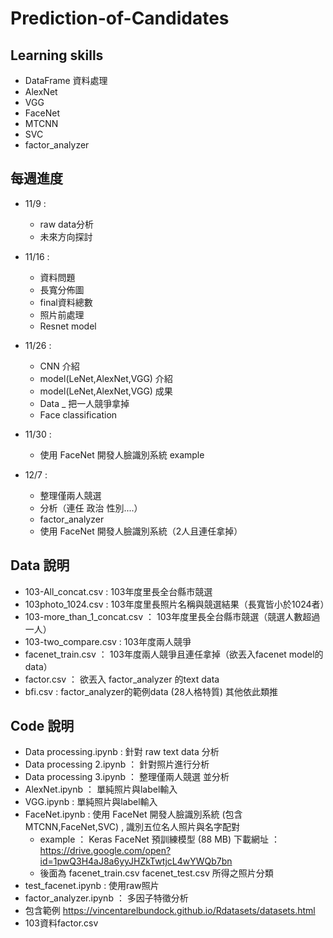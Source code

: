 # Prediction-of-Candidates
## Learning skills
* DataFrame 資料處理
* AlexNet
* VGG
* FaceNet
* MTCNN
* SVC
* factor_analyzer

## 每週進度
* 11/9 : 
  * raw data分析
  * 未來方向探討

* 11/16 :
  * 資料問題
  * 長寬分佈圖
  * final資料總數
  * 照片前處理
  * Resnet model
 
* 11/26 :
  * CNN 介紹
  * model(LeNet,AlexNet,VGG) 介紹
  * model(LeNet,AlexNet,VGG) 成果
  * Data _ 把一人競爭拿掉
  * Face classification

* 11/30 :
  * 使用 FaceNet 開發人臉識別系統 example

* 12/7 :
  * 整理僅兩人競選
  * 分析（連任 政治 性別....）
  * factor_analyzer
  * 使用 FaceNet 開發人臉識別系統（2人且連任拿掉）


## Data 說明
* 103-All_concat.csv : 103年度里長全台縣市競選
* 103photo_1024.csv : 103年度里長照片名稱與競選結果（長寬皆小於1024者）
* 103-more_than_1_concat.csv ： 103年度里長全台縣市競選（競選人數超過一人）
* 103-two_compare.csv : 103年度兩人競爭
* facenet_train.csv ： 103年度兩人競爭且連任拿掉（欲丟入facenet model的data）
* factor.csv ： 欲丟入 factor_analyzer 的text data
* bfi.csv : factor_analyzer的範例data (28人格特質)
其他依此類推


## Code 說明
* Data processing.ipynb : 針對 raw text data 分析
* Data processing 2.ipynb ： 針對照片進行分析
* Data processing 3.ipynb ： 整理僅兩人競選 並分析
* AlexNet.ipynb ： 單純照片與label輸入
* VGG.ipynb : 單純照片與label輸入
* FaceNet.ipynb : 使用 FaceNet 開發人臉識別系統  (包含MTCNN,FaceNet,SVC) , 識別五位名人照片與名字配對
  * example ： Keras FaceNet 預訓練模型 (88 MB) 下載網址 ： https://drive.google.com/open?id=1pwQ3H4aJ8a6yyJHZkTwtjcL4wYWQb7bn  
  * 後面為 facenet_train.csv facenet_test.csv 所得之照片分類
* test_facenet.ipynb : 使用raw照片
* factor_analyzer.ipynb ： 多因子特徵分析 
 * 包含範例 https://vincentarelbundock.github.io/Rdatasets/datasets.html
 * 103資料factor.csv
